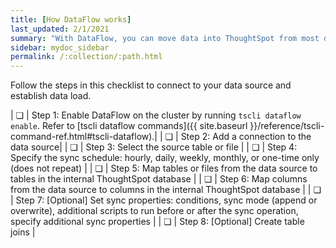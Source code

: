 ```yaml
---
title: [How DataFlow works]
last_updated: 2/1/2021
summary: "With DataFlow, you can move data into ThoughtSpot from most databases."
sidebar: mydoc_sidebar
permalink: /:collection/:path.html
---
```


Follow the steps in this checklist to connect to your data source and establish data load.

| &#10063; | Step 1: Enable DataFlow on the cluster by running `tscli dataflow enable`. Refer to [tscli dataflow commands]({{ site.baseurl }}/reference/tscli-command-ref.html#tscli-dataflow).|
| &#10063; | Step 2: Add a connection to the data source|
| &#10063; | Step 3: Select the source table or file |
| &#10063; | Step 4: Specify the sync schedule: hourly, daily, weekly, monthly, or one-time only (does not repeat) |
| &#10063; | Step 5: Map tables or files from the data source to tables in the internal ThoughtSpot database |
| &#10063; | Step 6: Map columns from the data source to columns in the internal ThoughtSpot database |
| &#10063; | Step 7: [Optional] Set sync properties: conditions, sync mode (append or overwrite), additional scripts to run before or after the sync operation, specify additional sync properties |
| &#10063; | Step 8: [Optional] Create table joins |
